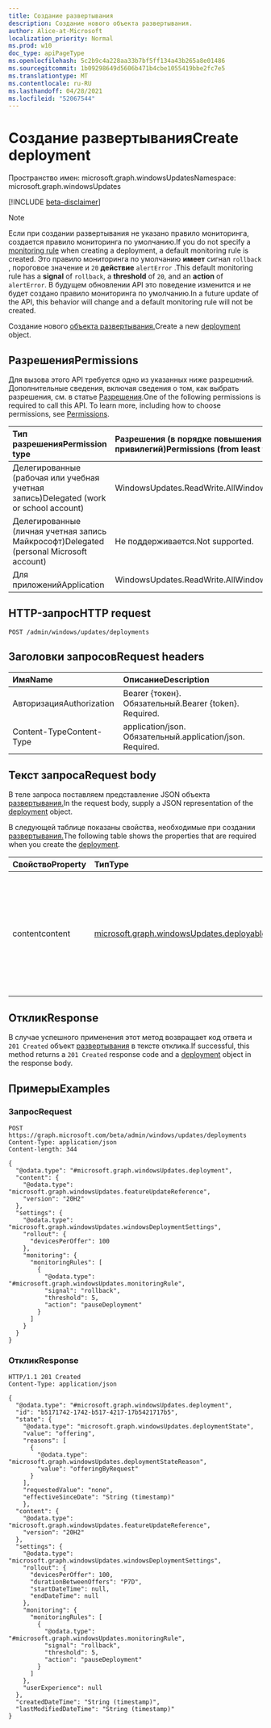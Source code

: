 ```yaml
---
title: Создание развертывания
description: Создание нового объекта развертывания.
author: Alice-at-Microsoft
localization_priority: Normal
ms.prod: w10
doc_type: apiPageType
ms.openlocfilehash: 5c2b9c4a228aa33b7bf5ff134a43b265a8e01486
ms.sourcegitcommit: 1b09298649d5606b471b4cbe1055419bbe2fc7e5
ms.translationtype: MT
ms.contentlocale: ru-RU
ms.lasthandoff: 04/28/2021
ms.locfileid: "52067544"
---
```

# <a name="create-deployment"></a><span data-ttu-id="cb985-103">Создание развертывания</span><span class="sxs-lookup"><span data-stu-id="cb985-103">Create deployment</span></span>
<span data-ttu-id="cb985-104">Пространство имен: microsoft.graph.windowsUpdates</span><span class="sxs-lookup"><span data-stu-id="cb985-104">Namespace: microsoft.graph.windowsUpdates</span></span>

[!INCLUDE [beta-disclaimer](../../includes/beta-disclaimer.md)]

> [!NOTE]
> <span data-ttu-id="cb985-105">Если при создании [](/graph/api/resources/windowsupdates-monitoringrule) развертывания не указано правило мониторинга, создается правило мониторинга по умолчанию.</span><span class="sxs-lookup"><span data-stu-id="cb985-105">If you do not specify a [monitoring rule](/graph/api/resources/windowsupdates-monitoringrule) when creating a deployment, a default monitoring rule is created.</span></span> <span data-ttu-id="cb985-106">Это правило мониторинга по умолчанию **имеет** сигнал `rollback` , пороговое значение и  `20` **действие** `alertError` .</span><span class="sxs-lookup"><span data-stu-id="cb985-106">This default monitoring rule has a **signal** of `rollback`, a **threshold** of `20`, and an **action** of `alertError`.</span></span> <span data-ttu-id="cb985-107">В будущем обновлении API это поведение изменится и не будет создано правило мониторинга по умолчанию.</span><span class="sxs-lookup"><span data-stu-id="cb985-107">In a future update of the API, this behavior will change and a default monitoring rule will not be created.</span></span>

<span data-ttu-id="cb985-108">Создание нового [объекта развертывания.](../resources/windowsupdates-deployment.md)</span><span class="sxs-lookup"><span data-stu-id="cb985-108">Create a new [deployment](../resources/windowsupdates-deployment.md) object.</span></span>

## <a name="permissions"></a><span data-ttu-id="cb985-109">Разрешения</span><span class="sxs-lookup"><span data-stu-id="cb985-109">Permissions</span></span>
<span data-ttu-id="cb985-p102">Для вызова этого API требуется одно из указанных ниже разрешений. Дополнительные сведения, включая сведения о том, как выбрать разрешения, см. в статье [Разрешения](/graph/permissions-reference).</span><span class="sxs-lookup"><span data-stu-id="cb985-p102">One of the following permissions is required to call this API. To learn more, including how to choose permissions, see [Permissions](/graph/permissions-reference).</span></span>

|<span data-ttu-id="cb985-112">Тип разрешения</span><span class="sxs-lookup"><span data-stu-id="cb985-112">Permission type</span></span>|<span data-ttu-id="cb985-113">Разрешения (в порядке повышения привилегий)</span><span class="sxs-lookup"><span data-stu-id="cb985-113">Permissions (from least to most privileged)</span></span>|
|:---|:---|
|<span data-ttu-id="cb985-114">Делегированные (рабочая или учебная учетная запись)</span><span class="sxs-lookup"><span data-stu-id="cb985-114">Delegated (work or school account)</span></span>|<span data-ttu-id="cb985-115">WindowsUpdates.ReadWrite.All</span><span class="sxs-lookup"><span data-stu-id="cb985-115">WindowsUpdates.ReadWrite.All</span></span>|
|<span data-ttu-id="cb985-116">Делегированные (личная учетная запись Майкрософт)</span><span class="sxs-lookup"><span data-stu-id="cb985-116">Delegated (personal Microsoft account)</span></span>|<span data-ttu-id="cb985-117">Не поддерживается.</span><span class="sxs-lookup"><span data-stu-id="cb985-117">Not supported.</span></span>|
|<span data-ttu-id="cb985-118">Для приложений</span><span class="sxs-lookup"><span data-stu-id="cb985-118">Application</span></span>|<span data-ttu-id="cb985-119">WindowsUpdates.ReadWrite.All</span><span class="sxs-lookup"><span data-stu-id="cb985-119">WindowsUpdates.ReadWrite.All</span></span>|

## <a name="http-request"></a><span data-ttu-id="cb985-120">HTTP-запрос</span><span class="sxs-lookup"><span data-stu-id="cb985-120">HTTP request</span></span>

<!-- {
  "blockType": "ignored"
}
-->
``` http
POST /admin/windows/updates/deployments
```

## <a name="request-headers"></a><span data-ttu-id="cb985-121">Заголовки запросов</span><span class="sxs-lookup"><span data-stu-id="cb985-121">Request headers</span></span>
|<span data-ttu-id="cb985-122">Имя</span><span class="sxs-lookup"><span data-stu-id="cb985-122">Name</span></span>|<span data-ttu-id="cb985-123">Описание</span><span class="sxs-lookup"><span data-stu-id="cb985-123">Description</span></span>|
|:---|:---|
|<span data-ttu-id="cb985-124">Авторизация</span><span class="sxs-lookup"><span data-stu-id="cb985-124">Authorization</span></span>|<span data-ttu-id="cb985-p103">Bearer {токен}. Обязательный.</span><span class="sxs-lookup"><span data-stu-id="cb985-p103">Bearer {token}. Required.</span></span>|
|<span data-ttu-id="cb985-127">Content-Type</span><span class="sxs-lookup"><span data-stu-id="cb985-127">Content-Type</span></span>|<span data-ttu-id="cb985-p104">application/json. Обязательный.</span><span class="sxs-lookup"><span data-stu-id="cb985-p104">application/json. Required.</span></span>|

## <a name="request-body"></a><span data-ttu-id="cb985-130">Текст запроса</span><span class="sxs-lookup"><span data-stu-id="cb985-130">Request body</span></span>
<span data-ttu-id="cb985-131">В теле запроса поставляем представление JSON объекта [развертывания.](../resources/windowsupdates-deployment.md)</span><span class="sxs-lookup"><span data-stu-id="cb985-131">In the request body, supply a JSON representation of the [deployment](../resources/windowsupdates-deployment.md) object.</span></span>

<span data-ttu-id="cb985-132">В следующей таблице показаны свойства, необходимые при создании [развертывания.](../resources/windowsupdates-deployment.md)</span><span class="sxs-lookup"><span data-stu-id="cb985-132">The following table shows the properties that are required when you create the [deployment](../resources/windowsupdates-deployment.md).</span></span>

|<span data-ttu-id="cb985-133">Свойство</span><span class="sxs-lookup"><span data-stu-id="cb985-133">Property</span></span>|<span data-ttu-id="cb985-134">Тип</span><span class="sxs-lookup"><span data-stu-id="cb985-134">Type</span></span>|<span data-ttu-id="cb985-135">Описание</span><span class="sxs-lookup"><span data-stu-id="cb985-135">Description</span></span>|
|:---|:---|:---|
|<span data-ttu-id="cb985-136">content</span><span class="sxs-lookup"><span data-stu-id="cb985-136">content</span></span>|[<span data-ttu-id="cb985-137">microsoft.graph.windowsUpdates.deployableContent</span><span class="sxs-lookup"><span data-stu-id="cb985-137">microsoft.graph.windowsUpdates.deployableContent</span></span>](../resources/windowsupdates-deployablecontent.md)|<span data-ttu-id="cb985-138">Указывает, какой контент развернуть.</span><span class="sxs-lookup"><span data-stu-id="cb985-138">Specifies what content to deploy.</span></span> <span data-ttu-id="cb985-139">Развертываемый контент следует предоставлять в качестве одного из следующих производных типов: [speededQualityUpdateReference](../resources/windowsupdates-expeditedqualityupdatereference.md) , [featureUpdateReference](../resources/windowsupdates-featureupdatereference.md)</span><span class="sxs-lookup"><span data-stu-id="cb985-139">Deployable content should be provided as one of the following derived types: [expeditedQualityUpdateReference](../resources/windowsupdates-expeditedqualityupdatereference.md) , [featureUpdateReference](../resources/windowsupdates-featureupdatereference.md)</span></span>|



## <a name="response"></a><span data-ttu-id="cb985-140">Отклик</span><span class="sxs-lookup"><span data-stu-id="cb985-140">Response</span></span>

<span data-ttu-id="cb985-141">В случае успешного применения этот метод возвращает код ответа и `201 Created` объект [развертывания](../resources/windowsupdates-deployment.md) в тексте отклика.</span><span class="sxs-lookup"><span data-stu-id="cb985-141">If successful, this method returns a `201 Created` response code and a [deployment](../resources/windowsupdates-deployment.md) object in the response body.</span></span>

## <a name="examples"></a><span data-ttu-id="cb985-142">Примеры</span><span class="sxs-lookup"><span data-stu-id="cb985-142">Examples</span></span>

### <a name="request"></a><span data-ttu-id="cb985-143">Запрос</span><span class="sxs-lookup"><span data-stu-id="cb985-143">Request</span></span>
<!-- {
  "blockType": "request",
  "name": "create_deployment_from_"
}
-->
``` http
POST https://graph.microsoft.com/beta/admin/windows/updates/deployments
Content-Type: application/json
Content-length: 344

{
  "@odata.type": "#microsoft.graph.windowsUpdates.deployment",
  "content": {
    "@odata.type": "microsoft.graph.windowsUpdates.featureUpdateReference",
    "version": "20H2"
  },
  "settings": {
    "@odata.type": "microsoft.graph.windowsUpdates.windowsDeploymentSettings",
    "rollout": {
      "devicesPerOffer": 100
    },
    "monitoring": {
      "monitoringRules": [
        {
          "@odata.type": "#microsoft.graph.windowsUpdates.monitoringRule",
          "signal": "rollback",
          "threshold": 5,
          "action": "pauseDeployment"
        }
      ]
    }
  }
}
```


### <a name="response"></a><span data-ttu-id="cb985-144">Отклик</span><span class="sxs-lookup"><span data-stu-id="cb985-144">Response</span></span>

<!-- {
  "blockType": "response",
  "truncated": true,
  "@odata.type": "microsoft.graph.windowsUpdates.deployment"
}
-->
``` http
HTTP/1.1 201 Created
Content-Type: application/json

{
  "@odata.type": "#microsoft.graph.windowsUpdates.deployment",
  "id": "b5171742-1742-b517-4217-17b5421717b5",
  "state": {
    "@odata.type": "microsoft.graph.windowsUpdates.deploymentState",
    "value": "offering",
    "reasons": [
      {
        "@odata.type": "microsoft.graph.windowsUpdates.deploymentStateReason",
        "value": "offeringByRequest"
      }
    ],
    "requestedValue": "none",
    "effectiveSinceDate": "String (timestamp)"
    },
  "content": {
    "@odata.type": "microsoft.graph.windowsUpdates.featureUpdateReference",
    "version": "20H2"
  },
  "settings": {
    "@odata.type": "microsoft.graph.windowsUpdates.windowsDeploymentSettings",
    "rollout": {
      "devicesPerOffer": 100,
      "durationBetweenOffers": "P7D",
      "startDateTime": null,
      "endDateTime": null
    },
    "monitoring": {
      "monitoringRules": [
        {
          "@odata.type": "#microsoft.graph.windowsUpdates.monitoringRule",
          "signal": "rollback",
          "threshold": 5,
          "action": "pauseDeployment"
        }
      ]
    },
    "userExperience": null
  },
  "createdDateTime": "String (timestamp)",
  "lastModifiedDateTime": "String (timestamp)"
}
```

